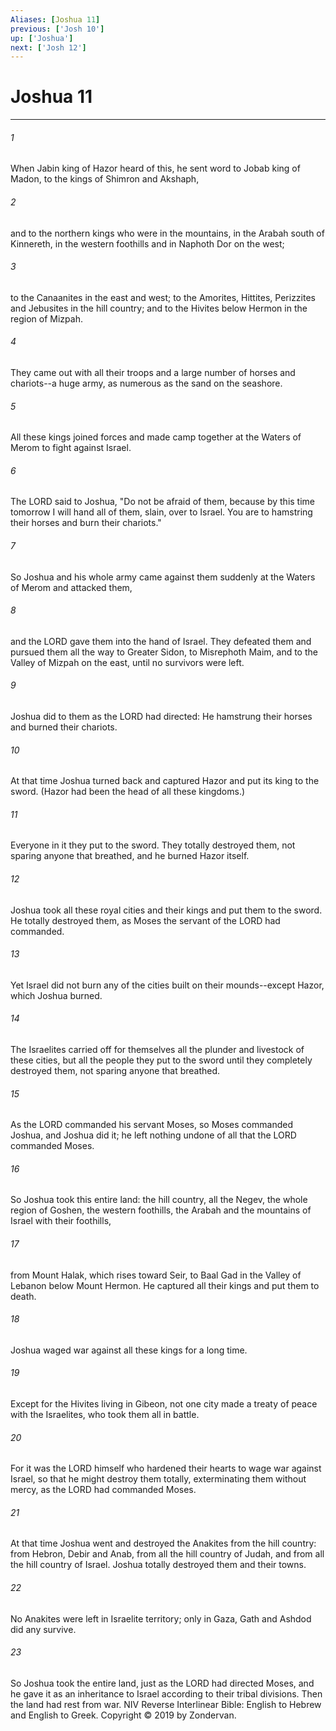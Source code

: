 ```yaml
---
Aliases: [Joshua 11]
previous: ['Josh 10']
up: ['Joshua']
next: ['Josh 12']
---
```

# Joshua 11

***


###### 1 
When Jabin king of Hazor heard of this, he sent word to Jobab king of Madon, to the kings of Shimron and Akshaph, 

###### 2 
and to the northern kings who were in the mountains, in the Arabah south of Kinnereth, in the western foothills and in Naphoth Dor on the west; 

###### 3 
to the Canaanites in the east and west; to the Amorites, Hittites, Perizzites and Jebusites in the hill country; and to the Hivites below Hermon in the region of Mizpah. 

###### 4 
They came out with all their troops and a large number of horses and chariots--a huge army, as numerous as the sand on the seashore. 

###### 5 
All these kings joined forces and made camp together at the Waters of Merom to fight against Israel. 

###### 6 
The LORD said to Joshua, "Do not be afraid of them, because by this time tomorrow I will hand all of them, slain, over to Israel. You are to hamstring their horses and burn their chariots." 

###### 7 
So Joshua and his whole army came against them suddenly at the Waters of Merom and attacked them, 

###### 8 
and the LORD gave them into the hand of Israel. They defeated them and pursued them all the way to Greater Sidon, to Misrephoth Maim, and to the Valley of Mizpah on the east, until no survivors were left. 

###### 9 
Joshua did to them as the LORD had directed: He hamstrung their horses and burned their chariots. 

###### 10 
At that time Joshua turned back and captured Hazor and put its king to the sword. (Hazor had been the head of all these kingdoms.) 

###### 11 
Everyone in it they put to the sword. They totally destroyed them, not sparing anyone that breathed, and he burned Hazor itself. 

###### 12 
Joshua took all these royal cities and their kings and put them to the sword. He totally destroyed them, as Moses the servant of the LORD had commanded. 

###### 13 
Yet Israel did not burn any of the cities built on their mounds--except Hazor, which Joshua burned. 

###### 14 
The Israelites carried off for themselves all the plunder and livestock of these cities, but all the people they put to the sword until they completely destroyed them, not sparing anyone that breathed. 

###### 15 
As the LORD commanded his servant Moses, so Moses commanded Joshua, and Joshua did it; he left nothing undone of all that the LORD commanded Moses. 

###### 16 
So Joshua took this entire land: the hill country, all the Negev, the whole region of Goshen, the western foothills, the Arabah and the mountains of Israel with their foothills, 

###### 17 
from Mount Halak, which rises toward Seir, to Baal Gad in the Valley of Lebanon below Mount Hermon. He captured all their kings and put them to death. 

###### 18 
Joshua waged war against all these kings for a long time. 

###### 19 
Except for the Hivites living in Gibeon, not one city made a treaty of peace with the Israelites, who took them all in battle. 

###### 20 
For it was the LORD himself who hardened their hearts to wage war against Israel, so that he might destroy them totally, exterminating them without mercy, as the LORD had commanded Moses. 

###### 21 
At that time Joshua went and destroyed the Anakites from the hill country: from Hebron, Debir and Anab, from all the hill country of Judah, and from all the hill country of Israel. Joshua totally destroyed them and their towns. 

###### 22 
No Anakites were left in Israelite territory; only in Gaza, Gath and Ashdod did any survive. 

###### 23 
So Joshua took the entire land, just as the LORD had directed Moses, and he gave it as an inheritance to Israel according to their tribal divisions. Then the land had rest from war. NIV Reverse Interlinear Bible: English to Hebrew and English to Greek. Copyright © 2019 by Zondervan.
